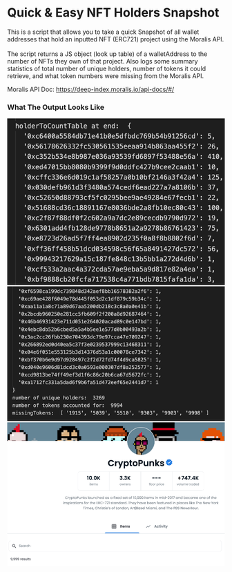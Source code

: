 # Quick & Easy NFT Holders Snapshot

This is a script that allows you to take a quick Snapshot of all wallet addresses that hold an inputted NFT (ERC721) project using the Moralis API. 
<br><br>
The script returns a JS object (look up table) of a walletAddress to the number of NFTs they own of that project. Also logs some summary statistics of total number of unique holders, number of tokens it could retrieve, and what token numbers were missing from the Moralis API.

Moralis API Doc:
https://deep-index.moralis.io/api-docs/#/


### What The Output Looks Like
![img1](./images/output0.png)
![img2](./images/output1.png)
![img3](./images/cpOs.png)